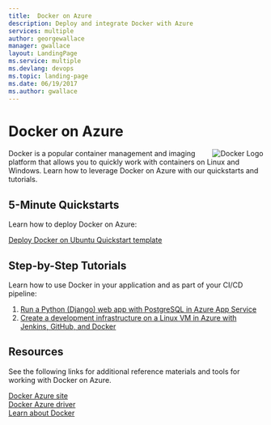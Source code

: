 ```yaml
---
title:  Docker on Azure
description: Deploy and integrate Docker with Azure 
services: multiple
author: georgewallace
manager: gwallace
layout: LandingPage
ms.service: multiple
ms.devlang: devops
ms.topic: landing-page
ms.date: 06/19/2017
ms.author: gwallace
---
```

<div class="content">
   <h1>Docker on Azure</h1>   
    <div class="introHolder" style="justify-content: space-between;">
	<div class="intro" style="min-width: 200px">
	 <img src="media/docker.png" align="right" alt="Docker Logo">
         Docker is a popular container management and imaging platform that allows you to quickly work with containers on Linux and Windows.  Learn how to leverage Docker on Azure with our quickstarts and tutorials.
	</div>
    </div>
<h2>5-Minute Quickstarts</h2>
<p>Learn how to deploy Docker on Azure:</p>
<a href="https://azure.microsoft.com/resources/templates/docker-simple-on-ubuntu/">Deploy Docker on Ubuntu Quickstart template</a><br/>
<h2>Step-by-Step Tutorials</h2>
<p>Learn how to use Docker in your application and as part of your CI/CD pipeline:</p>
<ol>
  <li><a href="/azure/app-service/containers/tutorial-python-postgresql-app">Run a Python (Django) web app with PostgreSQL in Azure App Service</a></li>
  <li><a href="/azure/jenkins/tutorial-jenkins-github-docker-cicd">Create a development infrastructure on a Linux VM in Azure with Jenkins, GitHub, and Docker</a></li>
</ol>
<h2>Resources</h2>
<p>See the following links for additional reference materials and tools for working with Docker on Azure.</p>
<a href="https://docs.docker.com/docker-for-azure/why/">Docker Azure site</a><br/>
<a href="https://docs.docker.com/machine/drivers/azure/">Docker Azure driver</a><br/>
<a href="https://docker.com">Learn about Docker</a><br/>
</div>
